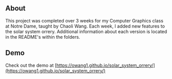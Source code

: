 ## About
This project was completed over 3 weeks for my Computer Graphics class at Notre Dame, taught by Chaoli Wang.
Each week, I added new features to the solar system orrery. Additional information about each version is located in the README's within the folders.

## Demo
Check out the demo at [https://owang1.github.io/solar_system_orrery/](https://owang1.github.io/solar_system_orrery/)
